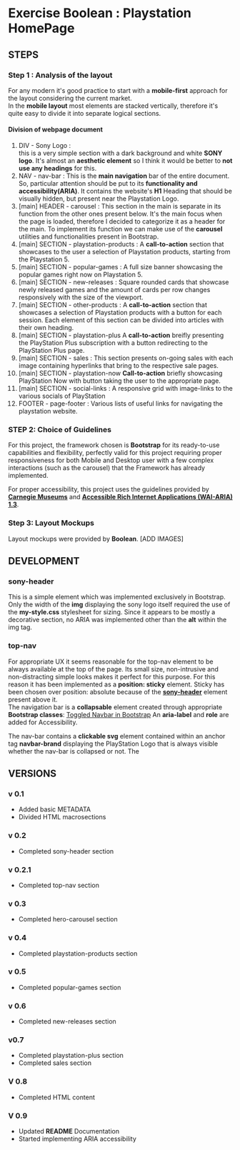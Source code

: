 # Exercise Boolean : Playstation HomePage

## STEPS

### Step 1 : Analysis of the layout

For any modern it's good practice to start with a **mobile-first** approach for the layout considering the current market.  
In the **mobile layout** most elements are stacked vertically, therefore it's quite easy to divide it into separate logical sections.

#### Division of webpage document

1. DIV - Sony Logo :  
    this is a very simple section with a dark background and white **SONY logo**. It's almost an **aesthetic element** so I think it would be better to **not use any headings** for this.
2. NAV - nav-bar :
    This is the **main navigation** bar of the entire document. So, particular attention should be put to its **functionality and accessibility(ARIA)**.
    It contains the website's **H1** Heading that should be visually hidden, but present near the Playstation Logo.
3. [main] HEADER - carousel :
    This section in the main is separate in its function from the other ones present below. It's the main focus when the page is loaded, therefore I decided to categorize it as a header for the main.
    To implement its function we can make use of the **carousel** utilities and functionalities present in Bootstrap.
4. [main] SECTION - playstation-products :
    A **call-to-action** section that showcases to the user a selection of Playstation products, starting from the Playstation 5.
5. [main] SECTION - popular-games :
    A full size banner showcasing the popular games right now on Playstation 5.
6. [main] SECTION - new-releases :
    Square rounded cards that showcase newly released games and the amount of cards per row changes responsively with the size of the viewport.
7. [main] SECTION - other-products :
    A **call-to-action** section that showcases a selection of Playstation products with a button for each session. Each element of this section can be divided into articles with their own heading.
8. [main] SECTION - playstation-plus
    A **call-to-action** breifly presenting the PlayStation Plus subscription with a button redirecting to the PlayStation Plus page.
9. [main] SECTION - sales :
    This section presents on-going sales with each image containing hyperlinks that bring to the respective sale pages.
10. [main] SECTION - playstation-now
    **Call-to-action** briefly showcasing PlayStation Now with button taking the user to the appropriate page.
11. [main] SECTION - social-links :
    A responsive grid with image-links to the various socials of PlayStation
12. FOOTER - page-footer :
    Various lists of useful links for navigating the playstation website.

### STEP 2: Choice of Guidelines
For this project, the framework chosen is **Bootstrap** for its ready-to-use capabilities and flexibility, perfectly valid for this project requiring proper responsiveness for both Mobile and Desktop user with a few complex interactions (such as the carousel) that the Framework has already implemented.

For proper accessibility, this project uses the guidelines provided by [**Carnegie Museums**](http://web-accessibility.carnegiemuseums.org/) and [**Accessible Rich Internet Applications (WAI-ARIA) 1.3**](https://w3c.github.io/aria/).

### Step 3: Layout Mockups

Layout mockups were provided by **Boolean**.
[ADD IMAGES]

## DEVELOPMENT

### sony-header

This is a simple element which was implemented exclusively in Bootstrap. Only the width of the **img** displaying the sony logo itself required the use of the **my-style.css** stylesheet for sizing. Since it appears to be mostly a decorative section, no ARIA was implemented other than the **alt** within the img tag. 

### top-nav

For appropriate UX it seems reasonable for the top-nav element to be always available at the top of the page. Its small size, non-intrusive and non-distracting simple looks makes it perfect for this purpose. For this reason it has been implemented as a **position: sticky** element. Sticky has been chosen over position: absolute because of the [**sony-header**](#sony-header) element present above it.  
The navigation bar is a **collapsable** element created through appropriate **Bootstrap classes**: [Toggled Navbar in Bootstrap](https://getbootstrap.com/docs/5.0/components/navbar/#responsive-behaviors)
An **aria-label** and **role** are added for Accessibility.

The nav-bar contains a **clickable svg** element contained within an anchor tag **navbar-brand** displaying the PlayStation Logo that is always visible whether the nav-bar is collapsed or not.
The 
## VERSIONS

### v 0.1

- Added basic METADATA
- Divided HTML macrosections

### v 0.2

- Completed sony-header section

### v 0.2.1

- Completed top-nav section

### v 0.3

- Completed hero-carousel section

### v 0.4

- Completed playstation-products section

### v 0.5

- Completed popular-games section

### v 0.6

- Completed new-releases section

### v0.7

- Completed playstation-plus section  
- Completed sales section  

### V 0.8

- Completed HTML content

### V 0.9

- Updated **README** Documentation
- Started implementing ARIA accessibility
